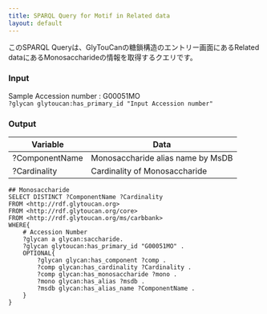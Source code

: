 ```yaml
---
title: SPARQL Query for Motif in Related data
layout: default
---
```

このSPARQL Queryは、GlyTouCanの糖鎖構造のエントリー画面にあるRelated dataにあるMonosaccharideの情報を取得するクエリです。  

### Input
Sample Accession number : G00051MO  
`?glycan glytoucan:has_primary_id "Input Accession number"` 


### Output
| Variable | Data|
|---------|------|
| ?ComponentName | Monosaccharide alias name by MsDB |
| ?Cardinality | Cardinality of Monosaccharide  |


```
## Monosaccharide
SELECT DISTINCT ?ComponentName ?Cardinality
FROM <http://rdf.glytoucan.org>
FROM <http://rdf.glytoucan.org/core>
FROM <http://rdf.glytoucan.org/ms/carbbank>
WHERE{
	# Accession Number
	?glycan a glycan:saccharide.
	?glycan glytoucan:has_primary_id "G00051MO" .
	OPTIONAL{
		?glycan glycan:has_component ?comp .
		?comp glycan:has_cardinality ?Cardinality .
		?comp glycan:has_monosaccharide ?mono .
		?mono glycan:has_alias ?msdb .
		?msdb glycan:has_alias_name ?ComponentName .
	}
} 
```
